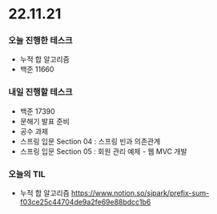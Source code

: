 # 22.11.21

### 오늘 진행한 테스크

- 누적 합 알고리즘
- 백준 11660

### 내일 진행할 테스크

- 백준 17390
- 문해기 발표 준비
- 공수 과제
- 스프링 입문 Section 04 : 스프링 빈과 의존관계
- 스프링 입문 Section 05 : 회원 관리 예제 - 웹 MVC 개발

### 오늘의 TIL

- 누적 합 알고리즘
  https://www.notion.so/sjpark/prefix-sum-f03ce25c44704de9a2fe69e88bdcc1b6
